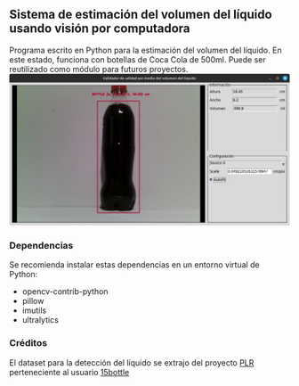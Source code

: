 ## Sistema de estimación del volumen del líquido usando visión por computadora
Programa escrito en Python para la estimación del volumen del líquido. En este estado, funciona con botellas de Coca Cola de 500ml. Puede ser reutilizado como módulo para futuros proyectos.
![Programa](/images/programa.png)

### Dependencias
Se recomienda instalar estas dependencias en un entorno virtual de Python:
* opencv-contrib-python
* pillow
* imutils
* ultralytics

### Créditos
El dataset para la detección del líquido se extrajo del proyecto [PLR](https://universe.roboflow.com/15bottle/plr-eq83u) perteneciente al usuario [15bottle](https://universe.roboflow.com/15bottle)
